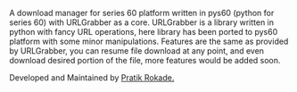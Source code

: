 A download manager for series 60 platform written in pys60 (python for series 60) with URLGrabber as a core. URLGrabber is a library written in python with fancy URL operations, here library has been ported to pys60 platform with some minor manipulations.
Features are the same as provided by URLGrabber, you can resume file download at any point, and even download desired portion of the file, more features would be added soon.

Developed and Maintained by <a href='http://pratikrokade.com'>Pratik Rokade.</a>